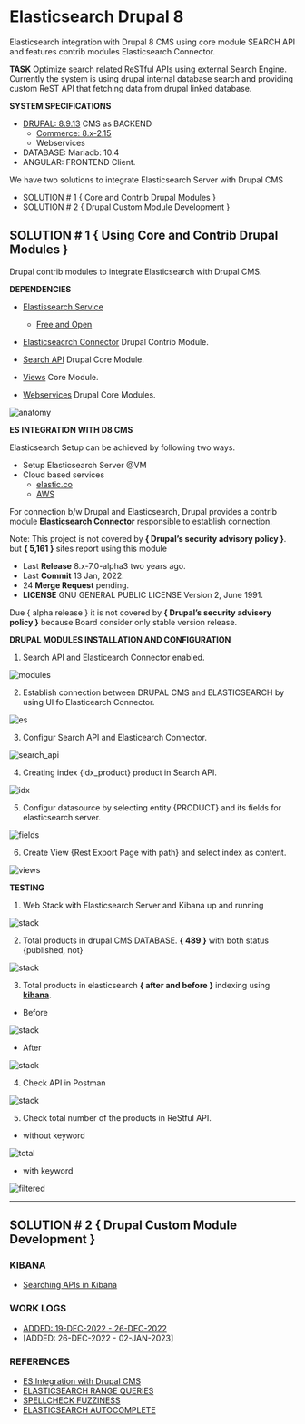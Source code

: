 # Elasticsearch Drupal 8

Elasticsearch integration with Drupal 8 CMS using core module SEARCH API and features contrib modules Elasticsearch Connector.

**TASK** Optimize search related ReSTful APIs using external Search Engine. Currently the system is using drupal internal database search and providing custom ReST API that fetching data from drupal linked database.

**SYSTEM SPECIFICATIONS**

- [DRUPAL: 8.9.13](https://www.drupal.org/project/drupal/releases/8.9.13) CMS as BACKEND
  - [Commerce: 8.x-2.15](https://www.drupal.org/project/commerce/releases/8.x-2.15)
  - Webservices
- DATABASE: Mariadb: 10.4
- ANGULAR: FRONTEND Client.

We have two solutions to integrate Elasticsearch Server with Drupal CMS

- SOLUTION # 1 { Core and Contrib Drupal Modules }
- SOLUTION # 2 { Drupal Custom Module Development }

## SOLUTION # 1 { Using Core and Contrib Drupal Modules }

Drupal contrib modules to integrate Elasticsearch with Drupal CMS.

**DEPENDENCIES**

- [Elastissearch Service](https://www.elastic.co/)

  - [Free and Open](https://www.elastic.co/about/free-and-open)

- [Elasticseacrch Connector](https://www.drupal.org/project/elasticsearch_connector) Drupal Contrib Module.
- [Search API](https://www.drupal.org/project/drupal/releases/8.9.13) Drupal Core Module.
- [Views](https://www.drupal.org/project/drupal/releases/8.9.13) Core Module.
- [Webservices](https://www.drupal.org/project/drupal/releases/8.9.13) Drupal Core Modules.

![anatomy](https://github.com/arsibux/elasticsearch-drupal/blob/main/_draw/anatomy.png)

**ES INTEGRATION WITH D8 CMS**

Elasticsearch Setup can be achieved by following two ways.

- Setup Elasticsearch Server @VM
- Cloud based services
  - [elastic.co](https://www.elastic.co/cloud/)
  - [AWS](https://aws.amazon.com/marketplace/pp/prodview-voru33wi6xs7k)

For connection b/w Drupal and Elasticsearch, Drupal provides a contrib module [**Elasticsearch Connector**](https://www.drupal.org/project/elasticsearch_connector) responsible to establish connection.

Note: This project is not covered by **{ Drupal’s security advisory policy }**.
but **{ 5,161 }** sites report using this module

- Last **Release** 8.x-7.0-alpha3 two years ago.
- Last **Commit** 13 Jan, 2022.
- 24 **Merge Request** pending.
- **LICENSE** GNU GENERAL PUBLIC LICENSE Version 2, June 1991.

Due { alpha release } it is not covered by **{ Drupal’s security advisory policy }** because Board consider only stable version release.

**DRUPAL MODULES INSTALLATION AND CONFIGURATION**

1. Search API and Elasticearch Connector enabled.

![modules](https://github.com/arsibux/elasticsearch-drupal/blob/main/images/steps/es_enabled.png)

2. Establish connection between DRUPAL CMS and ELASTICSEARCH by using UI fo Elasticearch Connector.

![es](https://github.com/arsibux/elasticsearch-drupal/blob/main/images/steps/es.png)

3. Configur Search API and Elasticearch Connector.

![search_api](https://github.com/arsibux/elasticsearch-drupal/blob/main/images/steps/search_api.png)

4. Creating index {idx_product} product in Search API.

![idx](https://github.com/arsibux/elasticsearch-drupal/blob/main/images/steps/idx.png)

5. Configur datasource by selecting entity {PRODUCT} and its fields for elasticsearch server.

![fields](https://github.com/arsibux/elasticsearch-drupal/blob/main/images/steps/idx.png)

6. Create View {Rest Export Page with path} and select index as content.

![views](https://github.com/arsibux/elasticsearch-drupal/blob/main/images/steps/view.png)

**TESTING**

1. Web Stack with Elasticsearch Server and Kibana up and running

![stack](https://github.com/arsibux/elasticsearch-drupal/blob/main/images/testing/stack.png)

2. Total products in drupal CMS DATABASE. **{ 489 }** with both status {published, not}

![stack](https://github.com/arsibux/elasticsearch-drupal/blob/main/images/testing/db.png)

3. Total products in elasticsearch **{ after and before }** indexing using [**kibana**](https://github.com/arsibux/elasticsearch-drupal/blob/main/_progress/KIBANA.md).

- Before

![stack](https://github.com/arsibux/elasticsearch-drupal/blob/main/images/testing/before.png)

- After

![stack](https://github.com/arsibux/elasticsearch-drupal/blob/main/images/testing/after.png)

4. Check API in Postman

![stack](https://github.com/arsibux/elasticsearch-drupal/blob/main/images/testing/postman.png)

5. Check total number of the products in ReStful API.

- without keyword

![total](https://github.com/arsibux/elasticsearch-drupal/blob/main/images/testing/total.png)

- with keyword

![filtered](https://github.com/arsibux/elasticsearch-drupal/blob/main/images/testing/filtered.png)

<hr>

## SOLUTION # 2 { Drupal Custom Module Development }

<!-- ### NEW MODULE { zain_elasticsearch } -->

### KIBANA

- [Searching APIs in Kibana](https://github.com/arsibux/elasticsearch-drupal/blob/main/_progress/KIBANA.md)

### WORK LOGS

- [ADDED: 19-DEC-2022 - 26-DEC-2022](https://github.com/arsibux/elasticsearch-drupal/blob/main/_progress/26_DEC_TO_02_JAN.md)
- [ADDED: 26-DEC-2022 - 02-JAN-2023]

### REFERENCES

- [ES Integration with Drupal CMS](https://www.lullabot.com/articles/indexing-content-from-drupal-8-to-elasticsearch)
- [ELASTICSEARCH RANGE QUERIES](https://linuxhint.com/elasticsearch-range-query/)
- [SPELLCHECK FUZZINESS](https://engineering.empathy.co/spellcheck-in-elasticsearch/)
- [ELASTICSEARCH AUTOCOMPLETE](https://opster.com/guides/elasticsearch/how-tos/elasticsearch-auto-complete-guide/)

<!-- -[Video](https://opendistro.github.io/for-elasticsearch-docs/docs/elasticsearch/ux/)
- [Video](https://medium.com/quantyca/reviving-an-e-commerce-search-engine-using-elasticsearch-)
- [Video](https://www.youtube.com/watch?v=_h12KHPg_WE)
- [Video](https://www.youtube.com/watch?v=K-DWcM886Z4)
- [Video](https://www.youtube.com/watch?v=_h12KHPg_WE)
- [Video](https://www.youtube.com/watch?v=OoMZPU4EGrU)
- [Video](https://www.youtube.com/watch?v=FkxAfpvRrbc) -->
